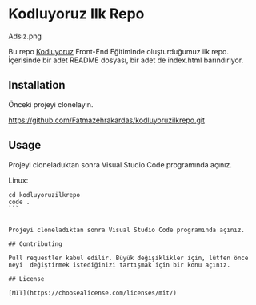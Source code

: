 # Kodluyoruz Ilk Repo

Adsız.png

Bu repo [Kodluyoruz](https://kodluyoruz.org/tr/kodluyoruz/) Front-End Eğitiminde oluşturduğumuz ilk repo. İçerisinde bir adet README dosyası, bir adet de index.html barındırıyor.

## Installation

Önceki projeyi clonelayın.

https://github.com/Fatmazehrakardas/kodluyoruzilkrepo.git


## Usage

Projeyi cloneladuktan sonra Visual Studio Code programında açınız.

Linux:

````
cd kodluyoruzilkrepo 
code .
```


Projeyi cloneladıktan sonra Visual Studio Code programında açınız.

## Contributing

Pull requestler kabul edilir. Büyük değişiklikler için, lütfen önce neyi  değiştirmek istediğinizi tartışmak için bir konu açınız.

## License

[MIT](https://choosealicense.com/licenses/mit/)



